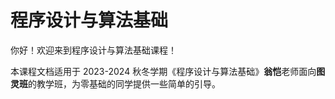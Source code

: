 # 程序设计与算法基础

你好！欢迎来到程序设计与算法基础课程！

本课程文档适用于 2023-2024 秋冬学期《程序设计与算法基础》**翁恺**老师面向**图灵班**的教学班，为零基础的同学提供一些简单的引导。